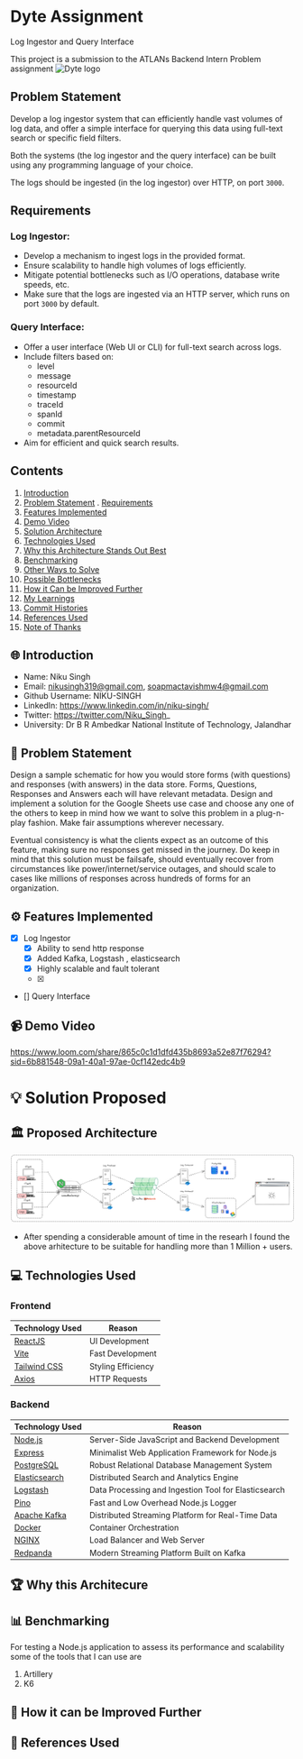 # Dyte Assignment

Log Ingestor and Query Interface

This project is a submission to the ATLANs Backend Intern Problem assignment
![Dyte logo](https://bookface-images.s3.amazonaws.com/logos/7e69eded1f41ba6345f75227e93c32d796e51060.png)


## Problem Statement

Develop a log ingestor system that can efficiently handle vast volumes of log data, and offer a simple interface for querying this data using full-text search or specific field filters.

Both the systems (the log ingestor and the query interface) can be built using any programming language of your choice.

The logs should be ingested (in the log ingestor) over HTTP, on port `3000`.

## Requirements

### Log Ingestor:

- Develop a mechanism to ingest logs in the provided format.
- Ensure scalability to handle high volumes of logs efficiently.
- Mitigate potential bottlenecks such as I/O operations, database write speeds, etc.
- Make sure that the logs are ingested via an HTTP server, which runs on port `3000` by default.

### Query Interface:

- Offer a user interface (Web UI or CLI) for full-text search across logs.
- Include filters based on:
  - level
  - message
  - resourceId
  - timestamp
  - traceId
  - spanId
  - commit
  - metadata.parentResourceId
- Aim for efficient and quick search results.

## Contents
1. [Introduction](#-introduction)
3. [Problem Statement](#-problem-statement)
. [Requirements](#-requirements)
4. [Features Implemented](#-features-implemented)
5. [Demo Video](#-demo-video)
7. [Solution Architecture](#-solution-architecture)
8. [Technologies Used](#-technologies-used)
9. [Why this Architecture Stands Out Best](#-why-this-architecture-stands-out-best)
10. [Benchmarking](#-benchmarking)
11. [Other Ways to Solve](#-other-ways-to-solve)
12. [Possible Bottlenecks](#-possible-bottlenecks)
13. [How it Can be Improved Further](#-how-it-can-be-improved-further)
14. [My Learnings](#-my-learnings)
15. [Commit Histories](#-commit-histories)
16. [References Used](#-references-used)
17. [Note of Thanks](#-note-of-thanks)

## 🌐 Introduction

- Name: Niku Singh
- Email: nikusingh319@gmail.com, soapmactavishmw4@gmail.com
- Github Username: NIKU-SINGH
- LinkedIn: https://www.linkedin.com/in/niku-singh/
- Twitter: https://twitter.com/Niku_Singh_
- University: Dr B R Ambedkar National Institute of Technology, Jalandhar

## 🤔 Problem Statement

Design a sample schematic for how you would store forms (with questions) and responses (with answers) in the data store. Forms, Questions, Responses and Answers each will have relevant metadata. Design and implement a solution for the Google Sheets use case and choose any one of the others to keep in mind how we want to solve this problem in a plug-n-play fashion. Make fair assumptions wherever necessary.

Eventual consistency is what the clients expect as an outcome of this feature, making sure no responses get missed in the journey. Do keep in mind that this solution must be failsafe, should eventually recover from circumstances like power/internet/service outages, and should scale to cases like millions of responses across hundreds of forms for an organization.

## ⚙️ Features Implemented

- [x] Log Ingestor
    -[x] Ability to send http response
    -[x] Added Kafka, Logstash , elasticsearch
    -[x] Highly scalable and fault tolerant
    -[x] 
- [] Query Interface

## 📹 Demo Video

https://www.loom.com/share/865c0c1d1dfd435b8693a52e87f76294?sid=6b881548-09a1-40a1-97ae-0cf142edc4b9

# 💡 Solution Proposed

## 🏛️ Proposed Architecture

![Alt text](image-1.png)

- After spending a considerable amount of time in the researh I found the above arhitecture to be suitable for handling more than 1 Million + users.

## 💻 Technologies Used

### Frontend

| Technology Used                                  | Reason             |
| ------------------------------------------------ | ------------------ |
| [ReactJS](https://reactjs.org/)                  | UI Development     |
| [Vite](https://vitejs.dev/)                      | Fast Development   |
| [Tailwind CSS](https://tailwindcss.com/)         | Styling Efficiency |
| [Axios](https://axios-http.com/)                 | HTTP Requests      |

### Backend
| Technology Used                        | Reason                                                   |
| -------------------------------------- | -------------------------------------------------------- |
| [Node.js](https://nodejs.org/)         | Server-Side JavaScript and Backend Development           |
| [Express](https://expressjs.com/)      | Minimalist Web Application Framework for Node.js         |
| [PostgreSQL](https://www.postgresql.org/) | Robust Relational Database Management System            |
| [Elasticsearch](https://www.elastic.co/elasticsearch/) | Distributed Search and Analytics Engine          |
| [Logstash](https://www.elastic.co/logstash/) | Data Processing and Ingestion Tool for Elasticsearch |
| [Pino](https://github.com/pinojs/pino) | Fast and Low Overhead Node.js Logger                     |
| [Apache Kafka](https://kafka.apache.org/) | Distributed Streaming Platform for Real-Time Data       |
| [Docker](https://www.docker.com/)      | Container Orchestration                                  |
| [NGINX](https://www.nginx.com/)        | Load Balancer and Web Server                             |
| [Redpanda](https://vectorized.io/redpanda) | Modern Streaming Platform Built on Kafka                |


<!-- ### Backend
[![My Skills](https://skillicons.dev/icons?i=nodejs,express,docker,redis,nginx,)](https://skillicons.dev) -->

## 🏆 Why this Architecure 



## 📊 Benchmarking

For testing a Node.js application to assess its performance and scalability some of the tools that I can use are

1. Artillery
2. K6

<!-- ## ⚠️ Possible Bottlenecks -->




## 🔄 How it can be Improved Further





<!-- ## 📝 Commit Histories -->

## 📖 References Used


<!-- ## 🙏 Note of Thanks -->


